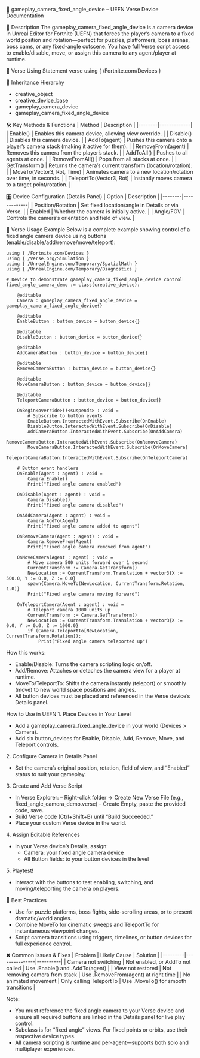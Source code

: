 📘 gameplay_camera_fixed_angle_device – UEFN Verse Device Documentation

🔹 Description
The gameplay_camera_fixed_angle_device is a camera device in Unreal Editor for Fortnite (UEFN) that forces the player’s camera to a fixed world position and rotation—perfect for puzzles, platformers, boss arenas, boss cams, or any fixed-angle cutscene. You have full Verse script access to enable/disable, move, or assign this camera to any agent/player at runtime.

🧱 Verse Using Statement
verse
using { /Fortnite.com/Devices }

🔗 Inheritance Hierarchy
* creative_object
* creative_device_base
* gameplay_camera_device
* gameplay_camera_fixed_angle_device

🛠️ Key Methods & Functions
| Method | Description |
|--------|-------------|
| Enable() | Enables this camera device, allowing view override. |
| Disable() | Disables this camera device. |
| AddTo(agent) | Pushes this camera onto a player’s camera stack (making it active for them). |
| RemoveFrom(agent) | Removes this camera from the player’s stack. |
| AddToAll() | Pushes to all agents at once. |
| RemoveFromAll() | Pops from all stacks at once. |
| GetTransform() | Returns the camera’s current transform (location/rotation). |
| MoveTo(Vector3, Rot, Time) | Animates camera to a new location/rotation over time, in seconds. |
| TeleportTo(Vector3, Rot) | Instantly moves camera to a target point/rotation. |

🎛 Device Configuration (Details Panel)
| Option | Description |
|--------|-------------|
| Position/Rotation | Set fixed location/angle in Details or via Verse. |
| Enabled | Whether the camera is initially active. |
| Angle/FOV | Controls the camera’s orientation and field of view. |

🧰 Verse Usage Example
Below is a complete example showing control of a fixed angle camera device using buttons (enable/disable/add/remove/move/teleport):

```verse
using { /Fortnite.com/Devices }
using { /Verse.org/Simulation }
using { /UnrealEngine.com/Temporary/SpatialMath }
using { /UnrealEngine.com/Temporary/Diagnostics }

# Device to demonstrate gameplay_camera_fixed_angle_device control
fixed_angle_camera_demo := class(creative_device):

    @editable
    Camera : gameplay_camera_fixed_angle_device = gameplay_camera_fixed_angle_device{}

    @editable
    EnableButton : button_device = button_device{}

    @editable
    DisableButton : button_device = button_device{}

    @editable
    AddCameraButton : button_device = button_device{}

    @editable
    RemoveCameraButton : button_device = button_device{}

    @editable
    MoveCameraButton : button_device = button_device{}

    @editable
    TeleportCameraButton : button_device = button_device{}

    OnBegin<override>()<suspends> : void =
        # Subscribe to button events
        EnableButton.InteractedWithEvent.Subscribe(OnEnable)
        DisableButton.InteractedWithEvent.Subscribe(OnDisable)
        AddCameraButton.InteractedWithEvent.Subscribe(OnAddCamera)
        RemoveCameraButton.InteractedWithEvent.Subscribe(OnRemoveCamera)
        MoveCameraButton.InteractedWithEvent.Subscribe(OnMoveCamera)
        TeleportCameraButton.InteractedWithEvent.Subscribe(OnTeleportCamera)

    # Button event handlers
    OnEnable(Agent : agent) : void =
        Camera.Enable()
        Print("Fixed angle camera enabled")

    OnDisable(Agent : agent) : void =
        Camera.Disable()
        Print("Fixed angle camera disabled")

    OnAddCamera(Agent : agent) : void =
        Camera.AddTo(Agent)
        Print("Fixed angle camera added to agent")

    OnRemoveCamera(Agent : agent) : void =
        Camera.RemoveFrom(Agent)
        Print("Fixed angle camera removed from agent")

    OnMoveCamera(Agent : agent) : void =
        # Move camera 500 units forward over 1 second
        CurrentTransform := Camera.GetTransform()
        NewLocation := CurrentTransform.Translation + vector3{X := 500.0, Y := 0.0, Z := 0.0}
        spawn{Camera.MoveTo(NewLocation, CurrentTransform.Rotation, 1.0)}
        Print("Fixed angle camera moving forward")

    OnTeleportCamera(Agent : agent) : void =
        # Teleport camera 1000 units up
        CurrentTransform := Camera.GetTransform()
        NewLocation := CurrentTransform.Translation + vector3{X := 0.0, Y := 0.0, Z := 1000.0}
        if (Camera.TeleportTo[NewLocation, CurrentTransform.Rotation]):
            Print("Fixed angle camera teleported up")
```

How this works:
* Enable/Disable: Turns the camera scripting logic on/off.
* Add/Remove: Attaches or detaches the camera view for a player at runtime.
* MoveTo/TeleportTo: Shifts the camera instantly (teleport) or smoothly (move) to new world space positions and angles.
* All button devices must be placed and referenced in the Verse device’s Details panel.

How to Use in UEFN
1. Place Devices in Your Level
* Add a gameplay_camera_fixed_angle_device in your world (Devices > Camera).
* Add six button_devices for Enable, Disable, Add, Remove, Move, and Teleport controls.

2. Configure Camera in Details Panel
* Set the camera’s original position, rotation, field of view, and “Enabled” status to suit your gameplay.

3. Create and Add Verse Script
* In Verse Explorer:
  – Right-click folder → Create New Verse File (e.g., fixed_angle_camera_demo.verse)
  – Create Empty, paste the provided code, save.
* Build Verse code (Ctrl+Shift+B) until “Build Succeeded.”
* Place your custom Verse device in the world.

4. Assign Editable References
* In your Verse device’s Details, assign:
  * Camera: your fixed angle camera device
  * All Button fields: to your button devices in the level

5. Playtest!
* Interact with the buttons to test enabling, switching, and moving/teleporting the camera on players.

🧠 Best Practices
* Use for puzzle platforms, boss fights, side-scrolling areas, or to present dramatic/world angles.
* Combine MoveTo for cinematic sweeps and TeleportTo for instantaneous viewpoint changes.
* Script camera transitions using triggers, timelines, or button devices for full experience control.

❌ Common Issues & Fixes
| Problem | Likely Cause | Solution |
|---------|---------------|----------|
| Camera not switching | Not enabled, or AddTo not called | Use .Enable() and .AddTo(agent) |
| View not restored | Not removing camera from stack | Use .RemoveFrom(agent) at right time |
| No animated movement | Only calling TeleportTo | Use .MoveTo() for smooth transitions |

Note:
* You must reference the fixed angle camera to your Verse device and ensure all required buttons are linked in the Details panel for live play control.
* Subclass is for “fixed angle” views. For fixed points or orbits, use their respective device types.
* All camera scripting is runtime and per-agent—supports both solo and multiplayer experiences.

